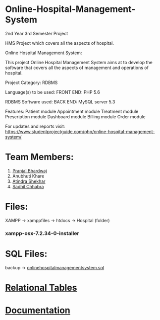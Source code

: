 # Online-Hospital-Management-System
2nd Year 3rd Semester Project

HMS Project which covers all the aspects of hospital.

Online Hospital Management System:

This project Online Hospital Management System aims at to develop the software that covers all the aspects of management and operations of hospital.

Project Category:    RDBMS

Language(s) to be used: FRONT END: PHP 5.6

RDBMS Software used:    BACK END: MySQL server 5.3

Features:
Patient module
Appointment module
Treatment module
Prescription module
Dashboard module
Billing module
Order module

For updates and reports visit: https://www.studentprojectguide.com/php/online-hospital-management-system/

# Team Members:
1. [Pranjal Bhardwaj](https://github.com/decimatormind)
2. Anubhuti Khare
3. [Atindra Shekhar](https://github.com/atindra305)
4. [Sadhil Chhabra](https://github.com/sadhilchhabra)


# Files:
XAMPP -> xamppfiles -> htdocs -> Hospital (folder)
### xampp-osx-7.2.34-0-installer

# SQL Files:
backup -> [onlinehospitalmanagementsystem.sql](https://github.com/atindra305/HMS_Web/blob/main/backup/onlinehospitalmanagementsystem.sql)

# [Relational Tables](https://github.com/atindra305/HMS_Web/blob/main/Relational%20Table.pdf)

# [Documentation](https://github.com/atindra305/HMS_Web/blob/main/EB09_E19CSE187%20(1).pdf)
